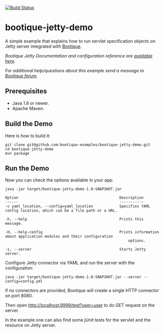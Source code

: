 [![Build Status](https://travis-ci.org/bootique-examples/bootique-jetty-producer.svg)](https://travis-ci.org/bootique-examples/bootique-kafka-producer)

# bootique-jetty-demo

A simple example that explains how to run servlet specification objects on Jetty server integrated with [Bootique](https://bootique.io). 

*Bootique Jetty Documentation and configuration reference are 
[available here](https://bootique.io/docs/0/bootique-jetty-docs/).*

*For additional help/questions about this example send a message to
[Bootique forum](https://groups.google.com/forum/#!forum/bootique-user).*

## Prerequisites

* Java 1.8 or newer.
* Apache Maven.

## Build the Demo

Here is how to build it:

	git clone git@github.com:bootique-examples/bootique-jetty-demo.git
	cd bootique-jetty-demo
	mvn package

## Run the Demo

Now you can check the options available in your app:

    java -jar target/bootique-jetty-demo-1.0-SNAPSHOT.jar
    
    Option                                              Description
    ------                                              -----------    
    -c yaml_location, --config=yaml_location            Specifies YAML config location, which can be a file path or a URL.

    -h, --help                                          Prints this message.

    -H, --help-config                                   Prints information about application modules and their configuration
                                                            options.
                                                            
    -s, --server                                        Starts Jetty server.


Configure Jetty connector via YAML and run the server with the configuration:
    
    java -jar target/bootique-jetty-demo-1.0-SNAPSHOT.jar --server --config=config.yml

If no connectors are provided, Bootique will create a single HTTP connector on port 8080.

Then open [http://localhost:9999/test?user=user](http://locahost:9999/test?user=user) to do GET request on the server.

In the example one can also find some jUnit tests for the servlet and the resource on Jetty server.
 

    
